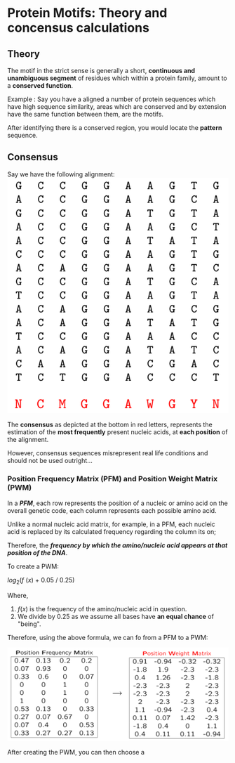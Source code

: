 # Protein Motifs: Theory and concensus calculations

## Theory

The motif in the strict sense is generally a short, **continuous and unambiguous segment** of residues which within a protein family, amount to a **conserved function**.

Example
: Say you have a aligned a number of protein sequences which have high sequence similarity, areas which are conserved and by extension have the same function between them, are the motifs.

After identifying there is a conserved region, you would locate the **pattern** sequence.

## Consensus

Say we have the following alignment:
![alt text](<Screenshot 2024-11-17 at 18.37.10.png>)

The **consensus** as depicted at the bottom in red letters, represents the estimation of the **most frequently** present nucleic acids, at **each position** of the alignment.

However, consensus sequences misrepresent real life conditions and should not be used outright...
### Position Frequency Matrix (PFM) and Position Weight Matrix (PWM)

In a ***PFM***, each row represents the position of a nucleic or amino acid on the overall genetic code, each column represents each possible amino acid.

Unlike a normal nucleic acid matrix, for example, in a PFM, each nucleic acid is replaced by its calculated frequency regarding the column its on;

Therefore, the ***frequency by which the amino/nucleic acid appears at that position of the DNA***.

To create a PWM:

$log_2( f~(x)~+~0.05~/~0.25)$

Where,

1. $f(x)$ is the frequency of the amino/nucleic acid in question.
2. We divide by $0.25$ as we assume all bases have **an equal chance** of "being".

Therefore, using the above formula, we can fo from a PFM to a PWM:

![alt text](<Screenshot 2024-11-18 at 17.48.31.png>)

After creating the PWM, you can then choose a 

